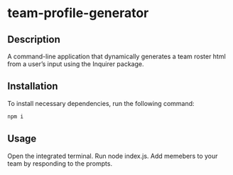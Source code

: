 # team-profile-generator

  ## Description

  A command-line application that dynamically generates a team roster html from a user’s input using the Inquirer package.

  ## Installation

  To install necessary dependencies, run the following command:

  ```md
  npm i
  ```

  ## Usage

  Open the integrated terminal. Run node index.js. Add memebers to your team by responding to the prompts.



  
  
